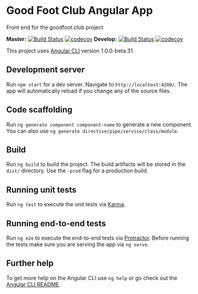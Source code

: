 # Good Foot Club Angular App

Front end for the goodfoot.club project

**Master:**
[![Build Status](https://travis-ci.org/goodfootclub/web.svg?branch=master)](https://travis-ci.org/goodfootclub/web)
[![codecov](https://codecov.io/gh/goodfootclub/web/branch/master/graph/badge.svg)](https://codecov.io/gh/goodfootclub/web)
**Develop:**
[![Build Status](https://travis-ci.org/goodfootclub/web.svg?branch=develop)](https://travis-ci.org/goodfootclub/web)
[![codecov](https://codecov.io/gh/goodfootclub/web/branch/develop/graph/badge.svg)](https://codecov.io/gh/goodfootclub/web)

This project uses [Angular CLI](https://github.com/angular/angular-cli) version 1.0.0-beta.31.

## Development server
Run `npm start` for a dev server. Navigate to `http://localhost:4200/`. The app will automatically reload if you change any of the source files.

## Code scaffolding

Run `ng generate component component-name` to generate a new component. You can also use `ng generate directive/pipe/service/class/module`.

## Build

Run `ng build` to build the project. The build artifacts will be stored in the `dist/` directory. Use the `-prod` flag for a production build.

## Running unit tests

Run `ng test` to execute the unit tests via [Karma](https://karma-runner.github.io).

## Running end-to-end tests

Run `ng e2e` to execute the end-to-end tests via [Protractor](http://www.protractortest.org/).
Before running the tests make sure you are serving the app via `ng serve`.

## Further help

To get more help on the Angular CLI use `ng help` or go check out the [Angular CLI README](https://github.com/angular/angular-cli/blob/master/README.md).
